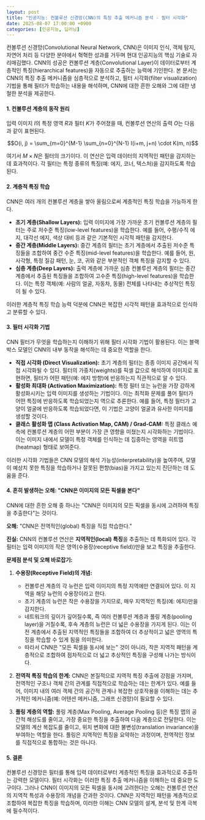 ```yaml
---
layout: post
title: "인공지능: 컨볼루션 신경망(CNN)의 특징 추출 메커니즘 분석 - 필터 시각화"
date: 2025-08-07 17:00:00 +0900
categories: [인공지능, 딥러닝]
---
```


컨볼루션 신경망(Convolutional Neural Network, CNN)은 이미지 인식, 객체 탐지, 자연어 처리 등 다양한 분야에서 혁혁한 성과를 거두며 현대 인공지능의 핵심 기술로 자리매김했다. CNN의 성공은 컨볼루션 계층(Convolutional Layer)이 데이터로부터 계층적인 특징(hierarchical features)을 자동으로 추출하는 능력에 기인한다. 본 문서는 CNN의 특징 추출 메커니즘을 심층적으로 분석하고, 필터 시각화(filter visualization) 기법을 통해 필터가 학습하는 내용을 해석하며, CNN에 대한 흔한 오해와 그에 대한 냉철한 분석을 제공한다.

#### 1. 컨볼루션 계층의 동작 원리

입력 이미지 $I$의 특정 영역 $R$과 필터 $K$가 주어졌을 때, 컨볼루션 연산의 출력 $O$는 다음과 같이 표현된다.

$$O(i, j) = \sum_{m=0}^{M-1} \sum_{n=0}^{N-1} I(i+m, j+n) \cdot K(m, n)$$

여기서 $M \times N$은 필터의 크기이다. 이 연산은 입력 데이터의 지역적인 패턴을 감지하는 데 효과적이다. 각 필터는 특정 종류의 특징(예: 에지, 코너, 텍스처)을 감지하도록 학습된다.

#### 2. 계층적 특징 학습

CNN은 여러 개의 컨볼루션 계층을 쌓아 올림으로써 계층적인 특징 학습을 가능하게 한다.

*   **초기 계층(Shallow Layers):** 입력 이미지에 가장 가까운 초기 컨볼루션 계층의 필터는 주로 저수준 특징(low-level features)을 학습한다. 예를 들어, 수평/수직 에지, 대각선 에지, 색상 대비 등과 같은 기본적인 시각적 패턴을 감지한다.
*   **중간 계층(Middle Layers):** 중간 계층의 필터는 초기 계층에서 추출된 저수준 특징들을 조합하여 중간 수준 특징(mid-level features)을 학습한다. 예를 들어, 원, 사각형, 특정 질감 패턴, 눈, 코, 귀와 같은 부분적인 객체 특징을 감지할 수 있다.
*   **심층 계층(Deep Layers):** 출력 계층에 가까운 심층 컨볼루션 계층의 필터는 중간 계층에서 추출된 특징들을 조합하여 고수준 특징(high-level features)을 학습한다. 이는 특정 객체(예: 사람의 얼굴, 자동차, 동물) 전체를 나타내는 추상적인 특징이 될 수 있다.

이러한 계층적 특징 학습 능력 덕분에 CNN은 복잡한 시각적 패턴을 효과적으로 인식하고 분류할 수 있다.

#### 3. 필터 시각화 기법

CNN 필터가 무엇을 학습하는지 이해하기 위해 필터 시각화 기법이 활용된다. 이는 블랙박스 모델인 CNN의 내부 동작을 해석하는 데 중요한 역할을 한다.

*   **직접 시각화 (Direct Visualization):** 초기 계층의 필터는 종종 이미지 공간에서 직접 시각화될 수 있다. 필터의 가중치(weights)를 픽셀 값으로 해석하여 이미지로 표현하면, 필터가 어떤 패턴(예: 에지 방향)에 반응하는지 직관적으로 알 수 있다.
*   **활성화 최대화 (Activation Maximization):** 특정 필터 또는 뉴런을 가장 강하게 활성화시키는 입력 이미지를 생성하는 기법이다. 이는 최적화 문제를 풀어 필터가 어떤 특징에 반응하도록 학습되었는지 역으로 추론한다. 예를 들어, 특정 필터가 고양이 얼굴에 반응하도록 학습되었다면, 이 기법은 고양이 얼굴과 유사한 이미지를 생성할 것이다.
*   **클래스 활성화 맵 (Class Activation Map, CAM) / Grad-CAM:** 특정 클래스 예측에 컨볼루션 계층의 어떤 부분이 가장 큰 영향을 미쳤는지 시각화하는 기법이다. 이는 이미지 내에서 모델이 특정 객체를 인식하는 데 집중하는 영역을 히트맵(heatmap) 형태로 보여준다.

이러한 시각화 기법들은 CNN 모델의 해석 가능성(interpretability)을 높여주며, 모델이 예상치 못한 특징을 학습하거나 잘못된 편향(bias)을 가지고 있는지 진단하는 데 도움을 준다.

#### 4. 흔히 발생하는 오해: "CNN은 이미지의 모든 픽셀을 본다"

CNN에 대한 흔한 오해 중 하나는 "CNN은 이미지의 모든 픽셀을 동시에 고려하여 특징을 추출한다"는 것이다.

**오해:** "CNN은 전역적인(global) 특징을 직접 학습한다."

**진실:** CNN의 컨볼루션 연산은 **지역적인(local) 특징**을 추출하는 데 특화되어 있다. 각 필터는 입력 이미지의 작은 영역(수용장(receptive field))만을 보고 특징을 추출한다.

**문제점 분석 및 오해 바로잡기:**

1.  **수용장(Receptive Field)의 개념:**
    *   컨볼루션 계층의 각 뉴런은 입력 이미지의 특정 지역에만 연결되어 있다. 이 지역을 해당 뉴런의 수용장이라고 한다.
    *   초기 계층의 뉴런은 작은 수용장을 가지므로, 매우 지역적인 특징(예: 에지)만을 감지한다.
    *   네트워크의 깊이가 깊어질수록, 즉 여러 컨볼루션 계층과 풀링 계층(pooling layer)을 거칠수록, 후속 계층의 뉴런은 더 넓은 수용장을 가지게 된다. 이는 이전 계층에서 추출된 지역적인 특징들을 조합하여 더 추상적이고 넓은 영역의 특징을 학습할 수 있게 됨을 의미한다.
    *   따라서 CNN은 "모든 픽셀을 동시에 보는" 것이 아니라, 작은 지역적 패턴을 계층적으로 조합하여 점차적으로 더 넓고 추상적인 특징을 구성해 나가는 방식이다.

2.  **전역적 특징 학습의 한계:**
    CNN은 본질적으로 지역적 특징 추출에 강점을 가지며, 전역적인 구조나 객체 간의 관계를 직접적으로 학습하는 데는 한계가 있다. 예를 들어, 이미지 내의 여러 객체 간의 공간적 관계나 복잡한 상호작용을 이해하는 데는 추가적인 메커니즘(예: 어텐션 메커니즘, 그래프 신경망)이 필요할 수 있다.

3.  **풀링 계층의 역할:**
    풀링 계층(Max Pooling, Average Pooling 등)은 특징 맵의 공간적 해상도를 줄이고, 가장 중요한 특징을 추출하여 다음 계층으로 전달한다. 이는 모델의 계산 복잡도를 줄이고, 위치 변화에 대한 불변성(translation invariance)을 부여하는 역할을 한다. 풀링은 지역적인 특징을 요약하는 과정이며, 전역적인 정보를 직접적으로 통합하는 것은 아니다.

#### 5. 결론

컨볼루션 신경망은 필터를 통해 입력 데이터로부터 계층적인 특징을 효과적으로 추출하는 강력한 모델이다. 필터 시각화는 이러한 특징 추출 메커니즘을 이해하는 데 중요한 도구이다. 그러나 CNN이 이미지의 모든 픽셀을 동시에 고려한다는 오해는 컨볼루션 연산의 지역적 특성과 수용장의 개념을 간과한 것이다. CNN은 지역적인 패턴을 계층적으로 조합하여 복잡한 특징을 학습하며, 이러한 이해는 CNN 모델의 설계, 분석 및 한계 극복에 필수적이다.
